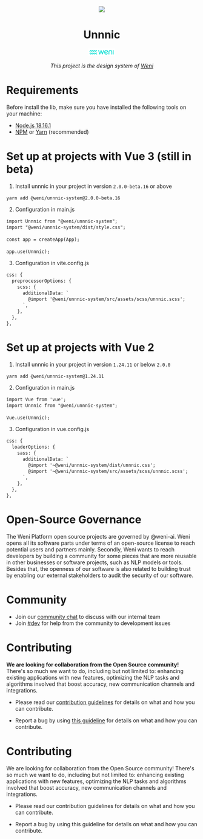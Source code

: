 <div align="center">

<img src="https://github.com/weni-ai/unnnic/assets/69015179/659e88c0-9e42-4a03-8e64-a35961e6079c" height="100" />

# Unnnic

<img src="https://github.com/Ilhasoft/weni-webapp/raw/main/src/assets/LogoWeniAnimada.svg" height="20" />

*This project is the design system of [Weni](https://github.com/weni-ai)*

</div>

# Requirements
Before install the lib, make sure you have installed the following tools on your machine:

- [Node.js 18.16.1](https://nodejs.org/en)
- [NPM](https://www.npmjs.com/) or [Yarn](https://yarnpkg.com/) (recommended) 

# Set up at projects with Vue 3 (still in beta)

1. Install unnnic in your project in version `2.0.0-beta.16` or above

```
yarn add @weni/unnnic-system@2.0.0-beta.16
```

2. Configuration in main.js 

```
import Unnnic from "@weni/unnnic-system";
import "@weni/unnnic-system/dist/style.css";

const app = createApp(App);

app.use(Unnnic);
```

3. Configuration in vite.config.js

```
css: {
  preprocessorOptions: {
    scss: {
      additionalData: `
        @import '@weni/unnnic-system/src/assets/scss/unnnic.scss';
      `,
    },
  },
},
```

# Set up at projects with Vue 2

1. Install unnnic in your project in version `1.24.11` or below `2.0.0`

```
yarn add @weni/unnnic-system@1.24.11
```

2. Configuration in main.js 

```
import Vue from 'vue';
import Unnnic from "@weni/unnnic-system";

Vue.use(Unnnic);
```

3. Configuration in vue.config.js

```
css: {
  loaderOptions: {
    sass: {
      additionalData: `
        @import '~@weni/unnnic-system/dist/unnnic.css';
        @import '~@weni/unnnic-system/src/assets/scss/unnnic.scss';
      `,
    },
  },
},
```

# Open-Source Governance
The Weni Platform open source projects are governed by @weni-ai. Weni opens all its software parts under terms of an open-source license to reach potential users and partners mainly. Secondly, Weni wants to reach developers by building a community for some pieces that are more reusable in other businesses or software projects, such as NLP models or tools. Besides that, the openness of our software is also related to building trust by enabling our external stakeholders to audit the security of our software.

# Community

- Join our [community chat](https://community-chat.weni.ai) to discuss with our internal team
- Join [#dev](https://community-chat.weni.ai/channel/dev) for help from the community to development issues

# Contributing

**We are looking for collaboration from the Open Source community!** There's so much we want to do, 
including but not limited to: enhancing existing applications with new features, 
optimizing the NLP tasks and algorithms involved that boost accuracy, new communication channels and integrations.

* Please read our [contribution guidelines](https://github.com/ilhasoft/weni-platform/blob/main/.github/CONTRIBUTING.md) for details on what and how you can contribute.

* Report a bug by using [this guideline](https://github.com/ilhasoft/weni-platform/blob/main/.github/CONTRIBUTING.md#report-a-bug) 
for details on what and how you can contribute.

# Contributing
We are looking for collaboration from the Open Source community! There's so much we want to do, including but not limited to: enhancing existing applications with new features, optimizing the NLP tasks and algorithms involved that boost accuracy, new communication channels and integrations.

- Please read our contribution guidelines for details on what and how you can contribute.

- Report a bug by using this guideline for details on what and how you can contribute.
